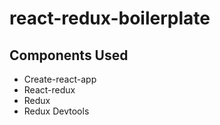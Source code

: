 # react-redux-boilerplate

## Components Used
- Create-react-app 
- React-redux
- Redux
- Redux Devtools
